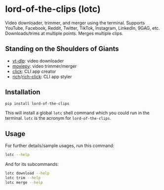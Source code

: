 # lord-of-the-clips (lotc)
Video downloader, trimmer, and merger using the terminal. Supports YouTube, Facebook, Reddit, Twitter, TikTok, Instagram, LinkedIn, 9GAG, etc. Downloads/trims at multiple points. Merges multiple clips.

## Standing on the Shoulders of Giants
- [yt-dlp](https://github.com/yt-dlp/yt-dlp): video downloader
- [moviepy](https://github.com/Zulko/moviepy): video trimmer/merger
- [click](https://github.com/pallets/click/): CLI app creator
- [rich](https://github.com/Textualize/rich)/[rich-click](https://github.com/ewels/rich-click/): CLI app styler

## Installation

```bash
pip install lord-of-the-clips
```

This will install a global `lotc` shell command which you could run in the terminal.
`lotc` is the acronym for `lord-of-the-clips`.


## Usage

For further details/sample usages, run this command:

```bash
lotc --help
```

And for its subcommands:

```bash
lotc download --help
lotc trim --help
lotc merge --help
```
